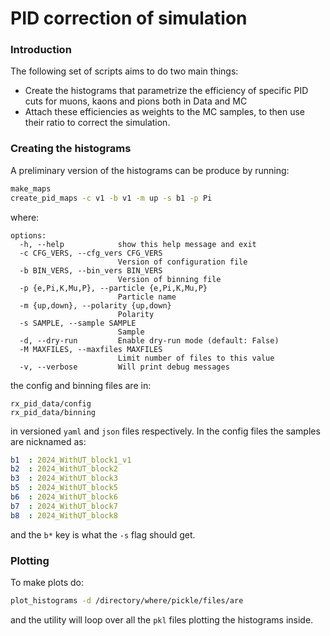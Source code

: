 PID correction of simulation
===

### Introduction

The following set of scripts aims to do two main things:
- Create the histograms that parametrize the efficiency of specific PID cuts for muons, kaons and pions both in Data and MC
- Attach these efficiencies as weights to the MC samples, to then use their ratio to correct the simulation.

### Creating the histograms

A preliminary version of the histograms can be produce by running:

```bash
make_maps
create_pid_maps -c v1 -b v1 -m up -s b1 -p Pi 
```

where:

```
options:
  -h, --help            show this help message and exit
  -c CFG_VERS, --cfg_vers CFG_VERS
                        Version of configuration file
  -b BIN_VERS, --bin_vers BIN_VERS
                        Version of binning file
  -p {e,Pi,K,Mu,P}, --particle {e,Pi,K,Mu,P}
                        Particle name
  -m {up,down}, --polarity {up,down}
                        Polarity
  -s SAMPLE, --sample SAMPLE
                        Sample
  -d, --dry-run         Enable dry-run mode (default: False)
  -M MAXFILES, --maxfiles MAXFILES
                        Limit number of files to this value
  -v, --verbose         Will print debug messages
```

the config and binning files are in:

```
rx_pid_data/config
rx_pid_data/binning
```

in versioned `yaml` and `json` files respectively.
In the config files the samples are nicknamed as:

```yaml
b1  : 2024_WithUT_block1_v1
b2  : 2024_WithUT_block2
b3  : 2024_WithUT_block3
b5  : 2024_WithUT_block5
b6  : 2024_WithUT_block6
b7  : 2024_WithUT_block7
b8  : 2024_WithUT_block8
```

and the `b*` key is what the `-s` flag should get.

### Plotting

To make plots do:

```bash
plot_histograms -d /directory/where/pickle/files/are
```

and the utility will loop over all the `pkl` files plotting the histograms inside.
